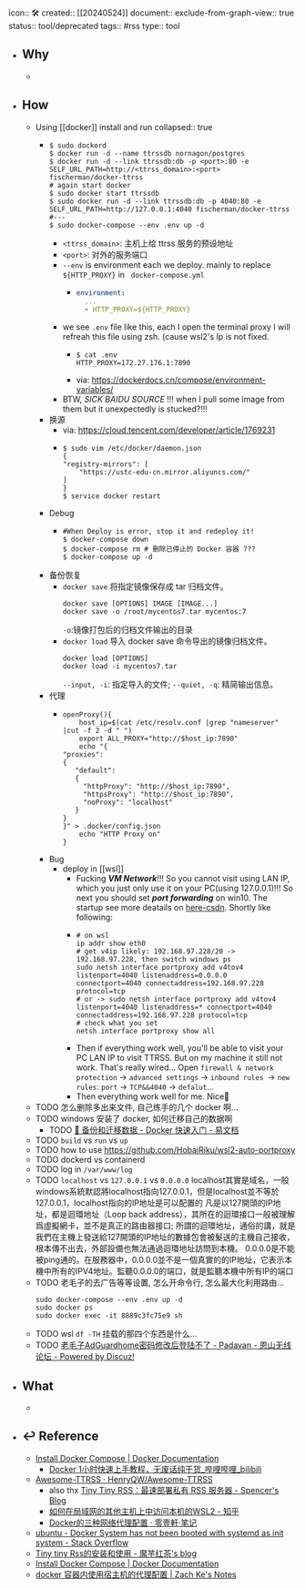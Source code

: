 icon:: 🛠
created:: [[20240524]]
document:: 
exclude-from-graph-view:: true
status:: tool/deprecated
tags:: #rss
type:: tool

- ## Why
  -
- ## How
  - Using [[docker]] install and run
    collapsed:: true
    - ```shell
      $ sudo dockerd
      $ docker run -d --name ttrssdb nornagon/postgres
      $ docker run -d --link ttrssdb:db -p <port>:80 -e SELF_URL_PATH=http://<ttrss_domain>:<port> fischerman/docker-ttrss
      # again start docker
      $ sudo docker start ttrssdb
      $ sudo docker run -d --link ttrssdb:db -p 4040:80 -e SELF_URL_PATH=http://127.0.0.1:4040 fischerman/docker-ttrss
      #---
      $ sudo docker-compose --env .env up -d
      ```
      - `<ttrss_domain>`: 主机上给 ttrss 服务的预设地址
      - `<port>`: 对外的服务端口
      - `--env` is environment each we deploy. mainly to replace `${HTTP_PROXY}` in ` docker-compose.yml`
        - ```yaml
          environment:
            ...
            - HTTP_PROXY=${HTTP_PROXY}
          ```
      - we see `.env` file like this, each I open the terminal proxy I will refreah this file using zsh. (cause wsl2's Ip is not fixed.
        - ```she
          $ cat .env
          HTTP_PROXY=172.27.176.1:7890
          ```
        - via: https://dockerdocs.cn/compose/environment-variables/
      - BTW, _SICK BAIDU SOURCE_ !!! when I pull some image from them but it unexpectedly is stucked?!!!
    - 换源
      - via: https://cloud.tencent.com/developer/article/1769231
      - ```shell
        $ sudo vim /etc/docker/daemon.json
        {
        "registry-mirrors": [
            "https://ustc-edu-cn.mirror.aliyuncs.com/"
        ]
        }
        $ service docker restart
        ```
    - Debug
      - ```shell
        #When Deploy is error, stop it and redeploy it!
        $ docker-compose down
        $ docker-compose rm # 删除已停止的 Docker 容器 ???
        $ docker-compose up -d
        ```
    - 备份恢复
      - `docker save` 将指定镜像保存成 tar 归档文件。
        ```shell
        docker save [OPTIONS] IMAGE [IMAGE...]
        docker save -o /root/mycentos7.tar mycentos:7
        ```
        `-o`:镜像打包后的归档文件输出的目录
      - `docker load` 导入 docker save 命令导出的镜像归档文件。
        ```shell
        docker load [OPTIONS]
        docker load -i mycentos7.tar
        ```
        `--input, -i`: 指定导入的文件;
        `--quiet, -q`: 精简输出信息。
    - 代理
      - ```shell
        openProxy(){
            host_ip=$(cat /etc/resolv.conf |grep "nameserver" |cut -f 2 -d " ")
            export ALL_PROXY="http://$host_ip:7890"
            echo "{
        "proxies":
        {
           "default":
           {
             "httpProxy": "http://$host_ip:7890",
             "httpsProxy": "http://$host_ip:7890",
             "noProxy": "localhost"
           }
        }
        }" > .docker/config.json
            echo "HTTP Proxy on"
        }
        ```
    - Bug
      - deploy in [[wsl]]
        - Fucking ___VM Network___!!! So you cannot visit using LAN IP, which you just only use it on your PC(using 127.0.0.1)!!! So next you should set ___port forwarding___ on win10.  The startup see more deatails on [here-csdn](https://blog.csdn.net/cf313995/article/details/108871531). Shortly like following:
        - ```shell
          # on wsl
          ip addr show eth0
          # get v4ip likely: 192.168.97.228/20 ->  192.168.97.228, then switch windows ps
          sudo netsh interface portproxy add v4tov4 listenport=4040 listenaddress=0.0.0.0 connectport=4040 connectaddress=192.168.97.228 protocol=tcp
          # or -> sudo netsh interface portproxy add v4tov4 listenport=4040 listenaddress=* connectport=4040 connectaddress=192.168.97.228 protocol=tcp
          # check what you set
          netsh interface portproxy show all
          ```
        - Then if everything work well, you'll be able to visit your PC LAN IP to visit TTRSS. But on my machine it still not work. That's really wired... Open `firewall & network protection` -> `advanced settings` -> `inbound rules `-> `new rules`: `port`  -> `TCP&&4040` -> `defalut`...
        - Then everything work well for me. Nice🍻
  - TODO 怎么删除多出来文件, 自己练手的几个 docker 啊...
  - TODO windows 安装了 docker, 如何迁移自己的数据啊
    - TODO [🎯 备份和迁移数据 - Docker 快速入门 - 易文档](https://docker.easydoc.net/doc/81170005/cCewZWoN/XQEqNjiu)
  - TODO `build` vs `run` vs `up`
  - TODO how to use https://github.com/HobaiRiku/wsl2-auto-portproxy
  - TODO dockerd vs containerd
  - TODO log in `/var/www/log`
  - TODO `localhost` vs `127.0.0.1` vs `0.0.0.0`
    localhost其實是域名，一般windows系統默認將localhost指向127.0.0.1，但是localhost並不等於127.0.0.1，localhost指向的IP地址是可以配置的
    凡是以127開頭的IP地址，都是迴環地址（Loop back address），其所在的迴環接口一般被理解爲虛擬網卡，並不是真正的路由器接口; 所謂的迴環地址，通俗的講，就是我們在主機上發送給127開頭的IP地址的數據包會被髮送的主機自己接收，根本傳不出去，外部設備也無法通過迴環地址訪問到本機。
    0.0.0.0是不能被ping通的。在服務器中，0.0.0.0並不是一個真實的的IP地址，它表示本機中所有的IPV4地址。監聽0.0.0.0的端口，就是監聽本機中所有IP的端口
  - TODO 老毛子的去广告等等设置, 怎么开命令行, 怎么最大化利用路由...
    ```
    sudo docker-compose --env .env up -d
    sudo docker ps
    sudo docker exec -it 8889c3fc75e9 sh
    ```
  - TODO wsl `df -TH` 挂载的那四个东西是什么...
  - TODO [老毛子AdGuardhome密码修改后登陆不了 - Padavan - 恩山无线论坛 - Powered by Discuz!](https://www.right.com.cn/forum/thread-1528262-1-1.html)
- ## What
  -
- ## ↩ Reference
  - [Install Docker Compose | Docker Documentation](https://docs.docker.com/compose/install/)
    - [Docker 1小时快速上手教程，无废话纯干货_哔哩哔哩_bilibili](https://www.bilibili.com/video/BV11L411g7U1)
  - [Awesome-TTRSS · HenryQW/Awesome-TTRSS](https://github.com/HenryQW/Awesome-TTRSS/blob/main/docs/zh/README.md)
    - also thx [Tiny Tiny RSS：最速部署私有 RSS 服务器 - Spencer's Blog](https://spencerwoo.com/blog/tiny-tiny-rss#an-zhuang-docker-compose)
    - [如何在局域网的其他主机上中访问本机的WSL2 - 知乎](https://zhuanlan.zhihu.com/p/425312804)
    - [Docker的三种网络代理配置 · 零壹軒·笔记](https://note.qidong.name/2020/05/docker-proxy/)
  - [ubuntu - Docker System has not been booted with systemd as init system - Stack Overflow](https://stackoverflow.com/questions/59466250/docker-system-has-not-been-booted-with-systemd-as-init-system)
  - [Tiny tiny Rss的安装和使用 - 魔芋红茶's blog](https://blog.icexmoon.xyz/archives/135.html)
  - [Install Docker Compose | Docker Documentation](https://docs.docker.com/compose/install/)
  - [docker 容器内使用宿主机的代理配置 | Zach Ke's Notes](https://kebingzao.com/2019/02/22/docker-container-proxy/)